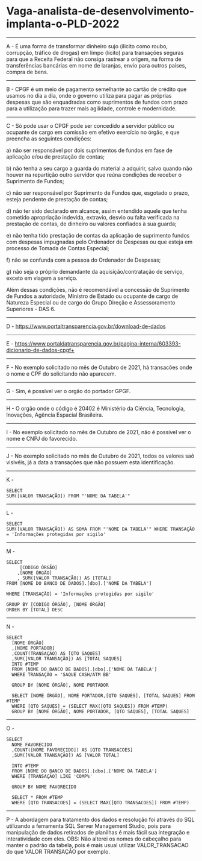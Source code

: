 # Vaga-analista-de-desenvolvimento-implanta-o-PLD-2022

-----------------------------------------------------------------------------------------------------------------------------------------------------------------------------


A -  É uma forma de transformar dinheiro sujo (ílicito como roubo, corrupção, tráfico de drogas) em limpo (lícito) para transações seguras para que a Receita Federal não consiga rastrear a origem, na forma de transferências bancárias em nome de laranjas, envio para outros países, compra de bens.

-----------------------------------------------------------------------------------------------------------------------------------------------------------------------------
B - CPGF é um meio de pagamento semelhante ao cartão de crédito que usamos no dia a dia, onde o governo utiliza para pagar as próprias despesas que são enquadradas como suprimentos de fundos com prazo para a utilização para trazer mais agilidade, controle e modernidade.

-----------------------------------------------------------------------------------------------------------------------------------------------------------------------------
C - Só pode usar o CPGF pode ser concedido a servidor público ou ocupante de cargo em comissão em efetivo exercício no órgão, e que preencha as seguintes condições:

a) não ser responsável por dois suprimentos de fundos em fase de
aplicação e/ou de prestação de contas;

b) não tenha a seu cargo a guarda do material a adquirir, salvo quando
não houver na repartição outro servidor que reúna condições de
receber o Suprimento de Fundos;

c) não ser responsável por Suprimento de Fundos que, esgotado o
prazo, esteja pendente de prestação de contas;

d) não ter sido declarado em alcance, assim entendido aquele que
tenha cometido apropriação indevida, extravio, desvio ou falta
verificada na prestação de contas, de dinheiro ou valores confiados à
sua guarda;

e) não tenha tido prestação de contas da aplicação de suprimento
fundos com despesas impugnadas pelo Ordenador de Despesas ou que
esteja em processo de Tomada de Contas Especial;

f) não se confunda com a pessoa do Ordenador de Despesas;

g) não seja o próprio demandante da aquisição/contratação de serviço,
exceto em viagem a serviço.

Além dessas condições, não é recomendável a concessão de
Suprimento de Fundos a autoridade, Ministro de Estado ou ocupante
de cargo de Natureza Especial ou de cargo do Grupo Direção e
Assessoramento Superiores - DAS 6.

-----------------------------------------------------------------------------------------------------------------------------------------------------------------------------
D - https://www.portaltransparencia.gov.br/download-de-dados

-----------------------------------------------------------------------------------------------------------------------------------------------------------------------------
E - https://www.portaldatransparencia.gov.br/pagina-interna/603393-dicionario-de-dados-cpgf+

-----------------------------------------------------------------------------------------------------------------------------------------------------------------------------
F - No exemplo solicitado no mês de Outubro de 2021, há transacões onde o nome e CPF do solicitando não aparecem.

-----------------------------------------------------------------------------------------------------------------------------------------------------------------------------
G - Sim, é possível ver o orgão do portador GPGF.

-----------------------------------------------------------------------------------------------------------------------------------------------------------------------------
H - O orgão onde o código é 20402 é Ministério da Ciência, Tecnologia, Inovações, Agência Espacial Brasileira.

-----------------------------------------------------------------------------------------------------------------------------------------------------------------------------
I - No exemplo solicitado no mês de Outubro de 2021, não é possível ver o nome e CNPJ do favorecido.

-----------------------------------------------------------------------------------------------------------------------------------------------------------------------------
J - No exemplo solicitado no mês de Outubro de 2021, todos os valores saõ visivéis, já a data a transações que não possuem esta identificação.

-----------------------------------------------------------------------------------------------------------------------------------------------------------------------------
K - 

    SELECT 
    SUM([VALOR TRANSAÇÃO]) FROM "'NOME DA TABELA'"
    
-----------------------------------------------------------------------------------------------------------------------------------------------------------------------------
L - 

    SELECT 
    SUM([VALOR TRANSAÇÃO]) AS SOMA FROM "'NOME DA TABELA'" WHERE TRANSAÇÃO = 'Informações protegidas por sigilo'
    
-----------------------------------------------------------------------------------------------------------------------------------------------------------------------------
M - 

    SELECT
         [CODIGO ÓRGÃO]
        ,[NOME ÓRGÃO]
        , SUM([VALOR TRANSAÇÃO]) AS [TOTAL]
    FROM [NOME DO BANCO DE DADOS].[dbo].['NOME DA TABELA']

    WHERE [TRANSAÇÃO] = 'Informações protegidas por sigilo'

    GROUP BY [CODIGO ÓRGÃO], [NOME ÓRGÃO]
    ORDER BY [TOTAL] DESC
  
 ----------------------------------------------------------------------------------------------------------------------------------------------------------------------------- 
 N - 
 
    SELECT 
      [NOME ÓRGÃO]
      ,[NOME PORTADOR]
      ,COUNT(TRANSAÇÃO) AS [QTO SAQUES]
      ,SUM([VALOR TRANSAÇÃO]) AS [TOTAL SAQUES]
      INTO #TEMP 
      FROM [NOME DO BANCO DE DADOS].[dbo].['NOME DA TABELA']
      WHERE TRANSAÇÃO = 'SAQUE CASH/ATM BB' 

      GROUP BY [NOME ÓRGÃO], NOME PORTADOR

      SELECT [NOME ÓRGÃO], NOME PORTADOR,[QTO SAQUES], [TOTAL SAQUES] FROM #TEMP
      WHERE [QTO SAQUES] = (SELECT MAX([QTO SAQUES]) FROM #TEMP)
      GROUP BY [NOME ÓRGÃO], NOME PORTADOR, [QTO SAQUES], [TOTAL SAQUES]
      
-----------------------------------------------------------------------------------------------------------------------------------------------------------------------------  
  O - 
  
    SELECT 
      NOME FAVORECIDO
      ,COUNT([NOME FAVORECIDO]) AS [QTO TRANSACOES]
      ,SUM([VALOR TRANSAÇÃO]) AS [VALOR TOTAL]

      INTO #TEMP
      FROM [NOME DO BANCO DE DADOS].[dbo].['NOME DA TABELA']
      WHERE [TRANSAÇÃO] LIKE 'COMP%'

      GROUP BY NOME FAVORECIDO 

      SELECT * FROM #TEMP 
      WHERE [QTO TRANSACOES] = (SELECT MAX([QTO TRANSACOES]) FROM #TEMP)
      
      

----------------------------------------------------------------------------------------------------------------------------------------------------------------------------- 

  P - A abordagem para tratamento dos dados e resolução foi através do SQL utilizando a ferramenta SQL Server Management Studio, pois para manipulação de dados retirados de planilhas é mais fácil sua integração e interatividade com eles. 
  OBS: Não alterei os nomes do cabeçalho para manter o padrão da tabela, pois é mais usual utilizar VALOR_TRANSACAO do que VALOR TRANSAÇÃO por exemplo.
